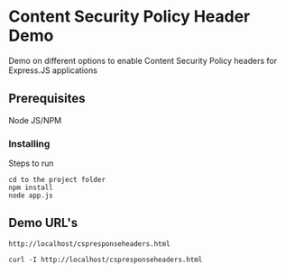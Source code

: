 # Content Security Policy Header Demo


Demo on different options to enable Content Security Policy headers for Express.JS applications

## Prerequisites

Node JS/NPM

### Installing

Steps to run

```
cd to the project folder
npm install
node app.js
```

## Demo URL's

```
http://localhost/cspresponseheaders.html

curl -I http://localhost/cspresponseheaders.html
```